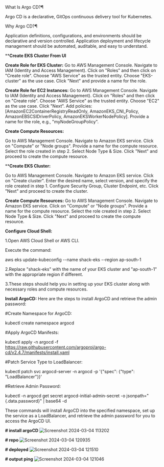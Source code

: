 What Is Argo CD?¶

Argo CD is a declarative, GitOps continuous delivery tool for Kubernetes.

Why Argo CD?¶

Application definitions, configurations, and environments should be declarative and version controlled. Application deployment and lifecycle management should be automated, auditable, and easy to understand.


****Create EKS Cluster From UI**


**Create Role for EKS Cluster:**
Go to AWS Management Console.
Navigate to IAM (Identity and Access Management).
Click on "Roles" and then click on "Create role".
Choose "AWS Service" as the trusted entity.
Choose "EKS-cluster" as the use case.
Click "Next" and provide a name for the role.


**Create Role for EC2 Instances:**
Go to AWS Management Console.
Navigate to IAM (Identity and Access Management).
Click on "Roles" and then click on "Create role".
Choose "AWS Service" as the trusted entity.
Choose "EC2" as the use case.
Click "Next".
Add policies: [AmazonEC2ContainerRegistryReadOnly, AmazonEKS_CNI_Policy, AmazonEBSCSIDriverPolicy, AmazonEKSWorkerNodePolicy].
Provide a name for the role, e.g., "myNodeGroupPolicy".



**Create Compute Resources:**

Go to AWS Management Console.
Navigate to Amazon EKS service.
Click on "Compute" or "Node groups".
Provide a name for the compute resource.
Select the role created in step 2.
Select Node Type & Size.
Click "Next" and proceed to create the compute resource.

****Create EKS Cluster:**

Go to AWS Management Console.
Navigate to Amazon EKS service.
Click on "Create cluster".
Enter the desired name, select version, and specify the role created in step 1.
Configure Security Group, Cluster Endpoint, etc.
Click "Next" and proceed to create the cluster.

**Create Compute Resources:**
Go to AWS Management Console.
Navigate to Amazon EKS service.
Click on "Compute" or "Node groups".
Provide a name for the compute resource.
Select the role created in step 2.
Select Node Type & Size.
Click "Next" and proceed to create the compute resource.

**Configure Cloud Shell:**

1.Open AWS Cloud Shell or AWS CLI.

Execute the command:

aws eks update-kubeconfig --name shack-eks --region ap-south-1

2.Replace "shack-eks" with the name of your EKS cluster and "ap-south-1" with the appropriate region if different.

3.These steps should help you in setting up your EKS cluster along with necessary roles and compute resources.

**Install ArgoCD:**
Here are the steps to install ArgoCD and retrieve the admin password:

#Create Namespace for ArgoCD:

kubectl create namespace argocd

#Apply ArgoCD Manifests:

kubectl apply -n argocd -f https://raw.githubusercontent.com/argoproj/argo-cd/v2.4.7/manifests/install.yaml

#Patch Service Type to LoadBalancer:

kubectl patch svc argocd-server -n argocd -p '{"spec": {"type": "LoadBalancer"}}'

#Retrieve Admin Password:

kubectl -n argocd get secret argocd-initial-admin-secret -o jsonpath="{.data.password}" | base64 -d

These commands will install ArgoCD into the specified namespace, set up the service as a LoadBalancer, and retrieve the admin password for you to access the ArgoCD UI.

**# install argoCD**
![Screenshot 2024-03-04 113202](https://github.com/vijayalakshmi1205/repo-2/assets/144942239/7709f737-4bd1-49ff-b690-d86cd1cdc547)

**# repo**
![Screenshot 2024-03-04 120935](https://github.com/vijayalakshmi1205/repo-2/assets/144942239/b17ae296-cd2c-4a90-8174-8843af87252b)

**# deployed**
![Screenshot 2024-03-04 121510](https://github.com/vijayalakshmi1205/repo-2/assets/144942239/0ee11fb4-88ac-46d7-9e81-469747728239)

**# output ping**
![Screenshot 2024-03-04 121046](https://github.com/vijayalakshmi1205/repo-2/assets/144942239/5c18fbeb-637a-408b-ba33-d4895731f719)

